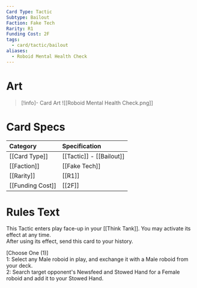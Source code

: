 ```yaml
---
Card Type: Tactic
Subtype: Bailout
Faction: Fake Tech
Rarity: R1
Funding Cost: 2F
tags:
  - card/tactic/bailout
aliases:
  - Roboid Mental Health Check
---
```

# Art

> [!info]- Card Art
> ![[Roboid Mental Health Check.png]]

# Card Specs

| Category | Specification| 
| :--- | :--- |
| [[Card Type]] | [[Tactic]] - [[Bailout]] |  
| [[Faction]] | [[Fake Tech]] | 
| [[Rarity]] | [[R1]] |  
| [[Funding Cost]] | [[2F]] | 

# Rules Text  

This Tactic enters play face-up in your [[Think Tank]]. You may activate its effect at any time.  
After using its effect, send this card to your history.  

[Choose One (1)]  
1: Select any Male roboid in play, and exchange it with a Male roboid from your deck.  
2: Search target opponent's Newsfeed and Stowed Hand for a Female roboid and add it to your Stowed Hand.  


